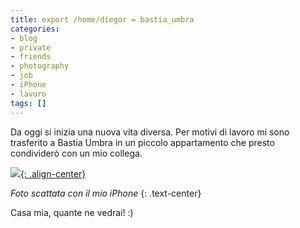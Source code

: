 ```yaml
---
title: export /home/diegor = bastia_umbra
categories:
- blog
- private
- friends
- photography
- job
- iPhone
- lavoro
tags: []
---
```

Da oggi si inizia una nuova vita diversa. Per motivi di lavoro mi sono
trasferito a Bastia Umbra in un piccolo appartamento che presto condividerò
con un mio collega.

[![]({{site.url}}/images/new_home.jpg){: .align-center}]({{site.url}}/images/new_home.jpg "La
mia nuova cucina" )

_Foto scattata con il mio iPhone_
{: .text-center}

Casa mia, quante ne vedrai! :)

